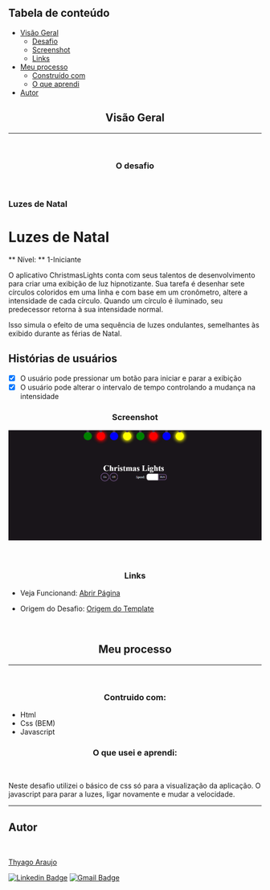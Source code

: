 <h2> Tabela de conteúdo </h2>

-  [Visão Geral](#visão-geral)
   -  [Desafio](#desafio)
   -  [Screenshot](#screenshot)
   -  [Links](#links)
-  [Meu processo](#meu-processo)
   -  [Construído com](#build-with)
   -  [O que aprendi](#o-que-aprendi)
-  [Autor](#autor)

<h2 id="visão-geral" align="center"> Visão Geral </h2>

---

<br>
<h3 id="desafio" align="center">O desafio </h3>
<br>
<h3>Luzes de Natal</h3>
<p>

# Luzes de Natal

** Nível: ** 1-Iniciante

O aplicativo ChristmasLights conta com seus talentos de desenvolvimento para criar
uma exibição de luz hipnotizante. Sua tarefa é desenhar sete círculos coloridos
em uma linha e com base em um cronômetro, altere a intensidade de cada círculo. Quando
um círculo é iluminado, seu predecessor retorna à sua intensidade normal.

Isso simula o efeito de uma sequência de luzes ondulantes, semelhantes às
exibido durante as férias de Natal.

## Histórias de usuários

-  [x] O usuário pode pressionar um botão para iniciar e parar a exibição
-  [x] O usuário pode alterar o intervalo de tempo controlando a mudança na intensidade

</p>

<h3 id="screenshot" align="center"> Screenshot </h3>
<div align="center">
<img src="./readme/web.PNG" max-width="750px">
</div>
<br>
<br>

<h3 id="links" align="center"> Links </h3>

-  Veja Funcionand: [Abrir Página](https://thyagoaraujom.github.io/Praticando-templates/iniciante/Christmas-light/index.html)

-  Origem do Desafio: [Origem do Template](https://github.com/florinpop17/app-ideas)

<br>

<h2 id="meu-processo" align="center"> Meu processo </h2>

---

<br>
<h3 id="build-with" align="center"> Contruido com: </h3>

-  Html
-  Css (BEM)
-  Javascript

<h3 id="o-que-aprendi" align="center"> O que usei e aprendi: </h3>
<br>
<p>
Neste desafio utilizei o básico de css só para a visualização da aplicação. O javascript para parar a luzes, ligar novamente e mudar a velocidade.
</p>

---

<h2 id="autor">Autor</h2>

<a href="https://github.com/thyagoaraujom">
 <img style="border-radius: 50%;" src="https://avatars.githubusercontent.com/u/51569984" width="100px;" alt=""/>
</br>
<p> Thyago Araujo <p>
</a>

[![Linkedin Badge](https://img.shields.io/badge/-ThyagoAraujo-blue?style=flat-square&logo=Linkedin&logoColor=white&link=https://www.linkedin.com/in/thyago-araujo-m/)](https://www.linkedin.com/in/thyago-araujo-m/)
[![Gmail Badge](https://img.shields.io/badge/-thyagoaraujomotta@gmail.com-c14438?style=flat-square&logo=Gmail&logoColor=white&link=mailto:thyagoaraujomotta@gmail.com)](mailto:thyagoaraujomotta@gmail.com)
